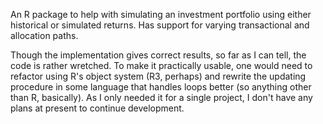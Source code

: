 An R package to help with simulating an investment portfolio using either historical or simulated returns. Has support for varying transactional and allocation paths.

Though the implementation gives correct results, so far as I can tell, the code is rather wretched. To make it practically usable, one would need to refactor using R's object system (R3, perhaps) and rewrite the updating procedure in some language that handles loops better (so anything other than R, basically). As I only needed it for a single project, I don't have any plans at present to continue development.
